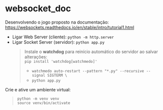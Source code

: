 # websocket_doc
Desenvolvendo o jogo proposto na documentação: https://websockets.readthedocs.io/en/stable/intro/tutorial1.html

* Ligar Web Server (cliente): `python -m http.server`
* Ligar Socket Server (servidor): `python app.py`
    > Instale o **watchdog** para reinício automático do servidor ao salvar alterações: \
    `pip install 'watchdog[watchmedo]'`
    > * `watchmedo auto-restart --pattern "*.py" --recursive --signal SIGTERM \`
    > * `python app.py`

Crie e ative um ambiente virtual:
> `python -m venv venv` \
> `source venv/bin/activate`


